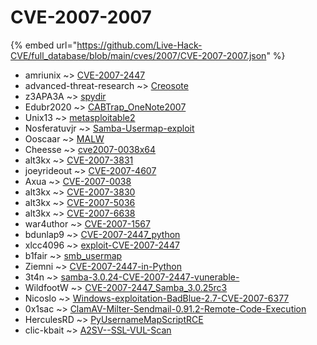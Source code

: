 # CVE-2007-2007
{% embed url="https://github.com/Live-Hack-CVE/full_database/blob/main/cves/2007/CVE-2007-2007.json" %}

* amriunix ~> [CVE-2007-2447](https://www.alice-snow.ru/2007/database/cve-2007-2007/cve-2007-2447-amriunix)
* advanced-threat-research ~> [Creosote](https://www.alice-snow.ru/2007/database/cve-2007-2007/creosote-advanced-threat-research)
* z3APA3A ~> [spydir](https://www.alice-snow.ru/2007/database/cve-2007-2007/spydir-z3apa3a)
* Edubr2020 ~> [CABTrap_OneNote2007](https://www.alice-snow.ru/2007/database/cve-2007-2007/cabtrap_onenote2007-edubr2020)
* Unix13 ~> [metasploitable2](https://www.alice-snow.ru/2007/database/cve-2007-2007/metasploitable2-unix13)
* Nosferatuvjr ~> [Samba-Usermap-exploit](https://www.alice-snow.ru/2007/database/cve-2007-2007/samba-usermap-exploit-nosferatuvjr)
* Ooscaar ~> [MALW](https://www.alice-snow.ru/2007/database/cve-2007-2007/malw-ooscaar)
* Cheesse ~> [cve2007-0038x64](https://www.alice-snow.ru/2007/database/cve-2007-2007/cve2007-0038x64-cheesse)
* alt3kx ~> [CVE-2007-3831](https://www.alice-snow.ru/2007/database/cve-2007-2007/cve-2007-3831-alt3kx)
* joeyrideout ~> [CVE-2007-4607](https://www.alice-snow.ru/2007/database/cve-2007-2007/cve-2007-4607-joeyrideout)
* Axua ~> [CVE-2007-0038](https://www.alice-snow.ru/2007/database/cve-2007-2007/cve-2007-0038-axua)
* alt3kx ~> [CVE-2007-3830](https://www.alice-snow.ru/2007/database/cve-2007-2007/cve-2007-3830-alt3kx)
* alt3kx ~> [CVE-2007-5036](https://www.alice-snow.ru/2007/database/cve-2007-2007/cve-2007-5036-alt3kx)
* alt3kx ~> [CVE-2007-6638](https://www.alice-snow.ru/2007/database/cve-2007-2007/cve-2007-6638-alt3kx)
* war4uthor ~> [CVE-2007-1567](https://www.alice-snow.ru/2007/database/cve-2007-2007/cve-2007-1567-war4uthor)
* bdunlap9 ~> [CVE-2007-2447_python](https://www.alice-snow.ru/2007/database/cve-2007-2007/cve-2007-2447_python-bdunlap9)
* xlcc4096 ~> [exploit-CVE-2007-2447](https://www.alice-snow.ru/2007/database/cve-2007-2007/exploit-cve-2007-2447-xlcc4096)
* b1fair ~> [smb_usermap](https://www.alice-snow.ru/2007/database/cve-2007-2007/smb_usermap-b1fair)
* Ziemni ~> [CVE-2007-2447-in-Python](https://www.alice-snow.ru/2007/database/cve-2007-2007/cve-2007-2447-in-python-ziemni)
* 3t4n ~> [samba-3.0.24-CVE-2007-2447-vunerable-](https://www.alice-snow.ru/2007/database/cve-2007-2007/samba-3.0.24-cve-2007-2447-vunerable--3t4n)
* WildfootW ~> [CVE-2007-2447_Samba_3.0.25rc3](https://www.alice-snow.ru/2007/database/cve-2007-2007/cve-2007-2447_samba_3.0.25rc3-wildfootw)
* Nicoslo ~> [Windows-exploitation-BadBlue-2.7-CVE-2007-6377](https://www.alice-snow.ru/2007/database/cve-2007-2007/windows-exploitation-badblue-2.7-cve-2007-6377-nicoslo)
* 0x1sac ~> [ClamAV-Milter-Sendmail-0.91.2-Remote-Code-Execution](https://www.alice-snow.ru/2007/database/cve-2007-2007/clamav-milter-sendmail-0.91.2-remote-code-execution-0x1sac)
* HerculesRD ~> [PyUsernameMapScriptRCE](https://www.alice-snow.ru/2007/database/cve-2007-2007/pyusernamemapscriptrce-herculesrd)
* clic-kbait ~> [A2SV--SSL-VUL-Scan](https://www.alice-snow.ru/2007/database/cve-2007-2007/a2sv--ssl-vul-scan-clic-kbait)